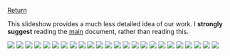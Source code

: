 [Return](main.md)   

This slideshow provides a much less detailed idea of our work. I **strongly suggest** reading the [main](main.md) document, rather than reading this.

![](slides\Slide1.png)
![](slides\Slide2.png)
![](slides\Slide3.png)
![](slides\Slide9.png)
![](slides\Slide10.png)
![](slides\Slide11.png)
![](slides\Slide12.png)
![](slides\Slide13.png)
![](slides\Slide14.png)
![](slides\Slide15.png)
![](slides\Slide16.png)
![](slides\Slide17.png)
![](slides\Slide18.png)
![](slides\Slide19.png)
![](slides\Slide20.png)
![](slides\Slide21.png)
![](slides\Slide22.png)
![](slides\Slide25.png)
![](slides\Slide26.png)
![](slides\Slide27.png)
![](slides\Slide28.png)
![](slides\Slide29.png)
![](slides\Slide30.png)
![](images\31.1.jpg)


